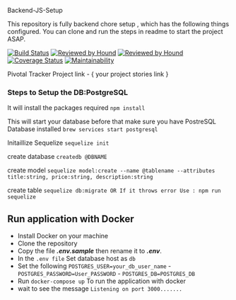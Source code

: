 Backend-JS-Setup

This repository is fully backend chore setup , which has the following things configured. You can clone and run the steps in readme to start the project ASAP.

[![Build Status](https://travis-ci.com/shaluchandwani/cabby.svg?branch=develop)](https://travis-ci.com/shaluchandwani/cabby)
[![Reviewed by Hound](https://img.shields.io/badge/Reviewed_by-Hound-8E64B0.svg)](https://houndci.com)
[![Reviewed by Hound](https://img.shields.io/github/issues/shaluchandwani/cabby.svg?style=flat-square)](https://houndci.com) [![Coverage Status](https://coveralls.io/repos/github/shaluchandwani/cabby/badge.svg?branch=develop)](https://coveralls.io/github/shaluchandwani/cabby?branch=develop) [![Maintainability](https://api.codeclimate.com/v1/badges/fbf4e41d7d7846a0bee6/maintainability)](https://codeclimate.com/github/shaluchandwani/cabby/maintainability)

Pivotal Tracker Project link - { your project stories link }

### Steps to Setup the DB:PostgreSQL

It will install the packages required
`npm install`

This will start your database before that make sure you have PostreSQL Database installed
`brew services start postgresql`

Initaillize Sequelize
`sequelize init`

create database
`createdb @DBNAME`

create model
`sequelize model:create --name @tablename --attributes title:string, price:string, description:string`

create table
`sequelize db:migrate OR If it throws error Use : npm run sequelize`

## Run application with Docker

- Install Docker on your machine
- Clone the repository
- Copy the file **_.env.sample_** then rename it to **_.env_**.
- In the `.env file` Set database host as `db`
- Set the following `POSTGRES_USER=your_db_user_name` - `POSTGRES_PASSWORD=User_PASSWORD` - `POSTGRES_DB=POSTGRES_DB`
- Run `docker-compose up` To run the application with docker
- wait to see the message `Listening on port 3000.......`
